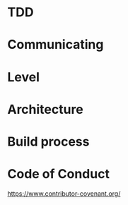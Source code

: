 # TDD

# Communicating
# Level
# Architecture
# Build process
# Code of Conduct
https://www.contributor-covenant.org/
